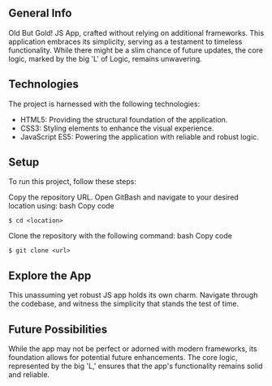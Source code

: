 ## General Info
Old But Gold! JS App, crafted without relying on additional frameworks. This application embraces its simplicity, serving as a testament to timeless functionality. While there might be a slim chance of future updates, the core logic, marked by the big 'L' of Logic, remains unwavering.

## Technologies
The project is harnessed with the following technologies:

* HTML5: Providing the structural foundation of the application.
* CSS3: Styling elements to enhance the visual experience.
* JavaScript ES5: Powering the application with reliable and robust logic.

## Setup
To run this project, follow these steps:

Copy the repository URL.
Open GitBash and navigate to your desired location using:
bash
Copy code
```
$ cd <location>
```
Clone the repository with the following command:
bash
Copy code
```
$ git clone <url>
```

## Explore the App
This unassuming yet robust JS app holds its own charm. Navigate through the codebase, and witness the simplicity that stands the test of time.

## Future Possibilities
While the app may not be perfect or adorned with modern frameworks, its foundation allows for potential future enhancements. The core logic, represented by the big 'L,' ensures that the app's functionality remains solid and reliable.


